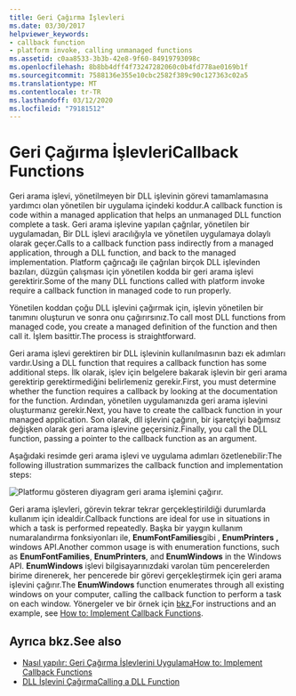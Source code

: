 ```yaml
---
title: Geri Çağırma İşlevleri
ms.date: 03/30/2017
helpviewer_keywords:
- callback function
- platform invoke, calling unmanaged functions
ms.assetid: c0aa8533-3b3b-42e8-9f60-84919793098c
ms.openlocfilehash: 8b8bb4dff4f73247282060c0b4fd778ae0169b1f
ms.sourcegitcommit: 7588136e355e10cbc2582f389c90c127363c02a5
ms.translationtype: MT
ms.contentlocale: tr-TR
ms.lasthandoff: 03/12/2020
ms.locfileid: "79181512"
---
```

# <a name="callback-functions"></a><span data-ttu-id="a0d07-102">Geri Çağırma İşlevleri</span><span class="sxs-lookup"><span data-stu-id="a0d07-102">Callback Functions</span></span>
<span data-ttu-id="a0d07-103">Geri arama işlevi, yönetilmeyen bir DLL işlevinin görevi tamamlamasına yardımcı olan yönetilen bir uygulama içindeki koddur.</span><span class="sxs-lookup"><span data-stu-id="a0d07-103">A callback function is code within a managed application that helps an unmanaged DLL function complete a task.</span></span> <span data-ttu-id="a0d07-104">Geri arama işlevine yapılan çağrılar, yönetilen bir uygulamadan, Bir DLL işlevi aracılığıyla ve yönetilen uygulamaya dolaylı olarak geçer.</span><span class="sxs-lookup"><span data-stu-id="a0d07-104">Calls to a callback function pass indirectly from a managed application, through a DLL function, and back to the managed implementation.</span></span> <span data-ttu-id="a0d07-105">Platform çağrıcağı ile çağrılan birçok DLL işlevinden bazıları, düzgün çalışması için yönetilen kodda bir geri arama işlevi gerektirir.</span><span class="sxs-lookup"><span data-stu-id="a0d07-105">Some of the many DLL functions called with platform invoke require a callback function in managed code to run properly.</span></span>  
  
 <span data-ttu-id="a0d07-106">Yönetilen koddan çoğu DLL işlevini çağırmak için, işlevin yönetilen bir tanımını oluşturun ve sonra onu çağırırsınız.</span><span class="sxs-lookup"><span data-stu-id="a0d07-106">To call most DLL functions from managed code, you create a managed definition of the function and then call it.</span></span> <span data-ttu-id="a0d07-107">İşlem basittir.</span><span class="sxs-lookup"><span data-stu-id="a0d07-107">The process is straightforward.</span></span>  
  
 <span data-ttu-id="a0d07-108">Geri arama işlevi gerektiren bir DLL işlevinin kullanılmasının bazı ek adımları vardır.</span><span class="sxs-lookup"><span data-stu-id="a0d07-108">Using a DLL function that requires a callback function has some additional steps.</span></span> <span data-ttu-id="a0d07-109">İlk olarak, işlev için belgelere bakarak işlevin bir geri arama gerektirip gerektirmediğini belirlemeniz gerekir.</span><span class="sxs-lookup"><span data-stu-id="a0d07-109">First, you must determine whether the function requires a callback by looking at the documentation for the function.</span></span> <span data-ttu-id="a0d07-110">Ardından, yönetilen uygulamanızda geri arama işlevini oluşturmanız gerekir.</span><span class="sxs-lookup"><span data-stu-id="a0d07-110">Next, you have to create the callback function in your managed application.</span></span> <span data-ttu-id="a0d07-111">Son olarak, dll işlevini çağırın, bir işaretçiyi bağımsız değişken olarak geri arama işlevine geçersiniz.</span><span class="sxs-lookup"><span data-stu-id="a0d07-111">Finally, you call the DLL function, passing a pointer to the callback function as an argument.</span></span>

 <span data-ttu-id="a0d07-112">Aşağıdaki resimde geri arama işlevi ve uygulama adımları özetlenebilir:</span><span class="sxs-lookup"><span data-stu-id="a0d07-112">The following illustration summarizes the callback function and implementation steps:</span></span>  
  
 ![Platformu gösteren diyagram geri arama işlemini çağırır.](./media/callback-functions/platform-invoke-callback-process.gif)  
  
 <span data-ttu-id="a0d07-114">Geri arama işlevleri, görevin tekrar tekrar gerçekleştirildiği durumlarda kullanım için idealdir.</span><span class="sxs-lookup"><span data-stu-id="a0d07-114">Callback functions are ideal for use in situations in which a task is performed repeatedly.</span></span> <span data-ttu-id="a0d07-115">Başka bir yaygın kullanım numaralandırma fonksiyonları ile, **EnumFontFamilies**gibi , **EnumPrinters** **,** windows API.</span><span class="sxs-lookup"><span data-stu-id="a0d07-115">Another common usage is with enumeration functions, such as **EnumFontFamilies**, **EnumPrinters**, and **EnumWindows** in the Windows API.</span></span> <span data-ttu-id="a0d07-116">**EnumWindows** işlevi bilgisayarınızdaki varolan tüm pencerelerden birime direnerek, her pencerede bir görevi gerçekleştirmek için geri arama işlevini çağırır.</span><span class="sxs-lookup"><span data-stu-id="a0d07-116">The **EnumWindows** function enumerates through all existing windows on your computer, calling the callback function to perform a task on each window.</span></span> <span data-ttu-id="a0d07-117">Yönergeler ve bir örnek için [bkz.](how-to-implement-callback-functions.md)</span><span class="sxs-lookup"><span data-stu-id="a0d07-117">For instructions and an example, see [How to: Implement Callback Functions](how-to-implement-callback-functions.md).</span></span>  
  
## <a name="see-also"></a><span data-ttu-id="a0d07-118">Ayrıca bkz.</span><span class="sxs-lookup"><span data-stu-id="a0d07-118">See also</span></span>

- [<span data-ttu-id="a0d07-119">Nasıl yapılır: Geri Çağırma İşlevlerini Uygulama</span><span class="sxs-lookup"><span data-stu-id="a0d07-119">How to: Implement Callback Functions</span></span>](how-to-implement-callback-functions.md)
- [<span data-ttu-id="a0d07-120">DLL İşlevini Çağırma</span><span class="sxs-lookup"><span data-stu-id="a0d07-120">Calling a DLL Function</span></span>](calling-a-dll-function.md)
